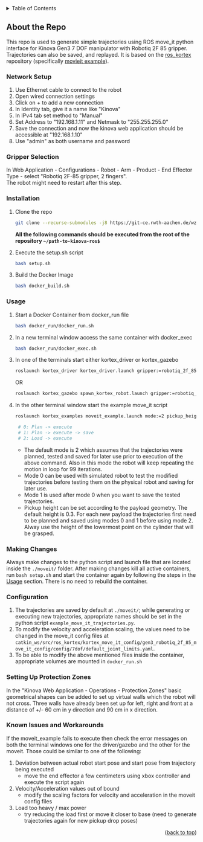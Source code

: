 <!-- TABLE OF CONTENTS -->
<details>
  <summary>Table of Contents</summary>
  <ol>
    <li><a href="#about-the-repo">About the Repo</a></li>
    <li><a href="#network-setup">Network Setup</a></li>
    <li><a href="#gripper-selection">Gripper Selection</a></li>
    <li><a href="#installation">Installation</a></li>
    <li><a href="#usage">Usage</a></li>
    <li><a href="#configuration">Configuration</a></li>
    <li><a href="#setting-up-protection-zones">Setting Up Protection Zones</a></li>
    <li><a href="#known-issues-and-workarounds">Known Issues and Workarounds</a></li>
  </ol>
</details>


<!-- ABOUT THE PROJECT -->
## About the Repo

This repo is used to generate simple trajectories using ROS move_it python interface for Kinova Gen3 7 DOF manipulator with Robotiq 2F 85 gripper. Trajectories can also be saved, and replayed. It is based on the [ros_kortex](https://github.com/Kinovarobotics/ros_kortex.git) repository (specifically [movieit example](https://github.com/Kinovarobotics/ros_kortex/tree/noetic-devel/kortex_examples/src/move_it)). 

### Network Setup

1. Use Ethernet cable to connect to the robot
2. Open wired connection settings
3. Click on + to add a new connection
4. In Identity tab, give it a name like "Kinova"
5. In IPv4 tab set method to "Manual"
6. Set Address to "192.168.1.11" and Netmask to "255.255.255.0"
7. Save the connection and now the kinova web application should be accessible at "192.168.1.10"
8. Use "admin" as both username and password

### Gripper Selection

In Web Application - Configurations - Robot - Arm - Product - End Effector Type - select "Robotiq 2F-85 gripper, 2 fingers".  
The robot might need to restart after this step.

### Installation

1. Clone the repo
   ```sh
   git clone --recurse-submodules -j8 https://git-ce.rwth-aachen.de/wzl-mq-ms/docker-ros/ros/kinova-ros.git
   ```
    **All the following commands should be executed from the root of the repository `~/path-to-kinova-ros$`**

2. Execute the setup.sh script
   ```sh
   bash setup.sh
   ```
3. Build the Docker Image
   ```sh
   bash docker_build.sh
   ```


### Usage

1. Start a Docker Container from docker_run file
   ```sh
   bash docker_run/docker_run.sh
   ```
2. In a new terminal window access the same container with docker_exec
   ```sh
   bash docker_run/docker_exec.sh
   ```
3. In one of the terminals start either kortex_driver or kortex_gazebo
   ```sh
   roslaunch kortex_driver kortex_driver.launch gripper:=robotiq_2f_85 # physical robot 
   ```
   OR
   ```sh
   roslaunch kortex_gazebo spawn_kortex_robot.launch gripper:=robotiq_2f_85 # simulated robot
   ```
4. In the other terminal window start the example move_it script
   ```sh
   roslaunch kortex_examples moveit_example.launch mode:=2 pickup_height:=0.22
   ```
   ```sh
    # 0: Plan -> execute
    # 1: Plan -> execute -> save
    # 2: Load -> execute
   ```
    - The default mode is 2 which assumes that the trajectories were planned, tested and saved for later use prior to execution of the above command. Also in this mode the robot will keep repeating the motion in loop for 99 iterations.  
    - Mode 0 can be used with simulated robot to test the modified trajectories before testing them on the physical robot and saving for later use.  
    - Mode 1 is used after mode 0 when you want to save the tested trajectories.
    - Pickup height can be set according to the payload geometry. The default height is 0.3. For each new payload the trajectories first need to be planned and saved using modes 0 and 1 before using mode 2. Alway use the height of the lowermost point on the cylinder that will be grasped.

### Making Changes

Always make changes to the python script and launch file that are located inside the `./moveit/` folder. After making changes kill all active containers, run `bash setup.sh` and start the container again by following the steps in the <a href="#usage">Usage</a> section. There is no need to rebuild the container.

### Configuration

1. The trajectories are saved by default at `./moveit/`; while generating or executing new trajectories, appropriate names should be set in the python script `example_move_it_trajectories.py`.
2. To modify the velocity and acceleration scaling, the values need to be changed in the move_it config files at `catkin_ws/src/ros_kortex/kortex_move_it_config/gen3_robotiq_2f_85_move_it_config/config/7dof/default_joint_limits.yaml`.
3. To be able to modify the above mentioned files inside the container, appropriate volumes are mounted in `docker_run.sh`

### Setting Up Protection Zones

In the "Kinova Web Application - Operations - Protection Zones" basic geometrical shapes can be added to set up virtual walls which the robot will not cross. Three walls have already been set up for left, right and front at a distance of +/- 60 cm in y direction and 90 cm in x direction.

### Known Issues and Workarounds

If the moveit_example fails to execute then check the error messages on both the terminal windows one for the driver/gazebo and the other for the moveit. Those could be similar to one of the following:

1. Deviation between actual robot start pose and start pose from trajectory being executed
    - move the end effector a few centimeters using xbox controller and execute the script again
2. Velocity/Acceleration values out of bound
    - modify the scaling factors for velocity and acceleration in the moveit config files
3. Load too heavy / max power
    - try reducing the load first or move it closer to base (need to generate trajectories again for new pickup drop poses)

<p align="right">(<a href="#readme-top">back to top</a>)</p>

